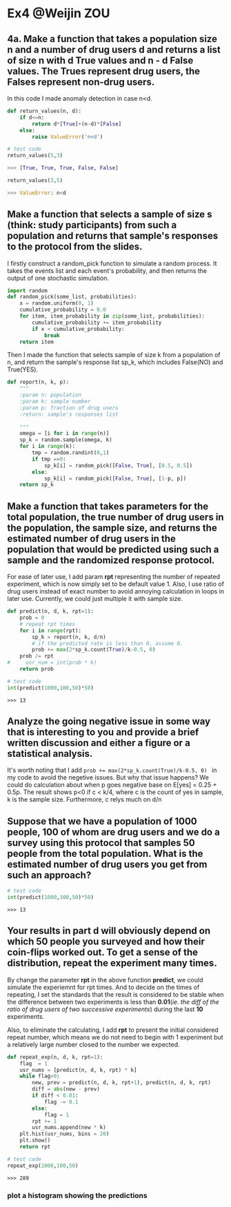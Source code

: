 # Ex4 @Weijin ZOU

## 4a. Make a function that takes a population size n and a number of drug users d and returns a list of size n with d True values and n - d False values. The Trues represent drug users, the Falses represent non-drug users. 

In this code I made anomaly detection in case n<d.

```python
def return_values(n, d):
    if d<=n:
        return d*[True]+(n-d)*[False]
    else:
        raise ValueError('n<d')
```
```python
# test code
return_values(5,3)
```
```python
>>> [True, True, True, False, False]
```
```python
return_values(3,5)
```
```python
>>> ValueError: n<d
```

## Make a function that selects a sample of size s (think: study participants) from such a population and returns that sample's responses to the protocol from the slides. 

I firstly construct a random_pick function to simulate a random process. It takes the events list and each event's probability, and then returns the output of one stochastic simulation.

```python
import random
def random_pick(some_list, probabilities):
    x = random.uniform(0, 1)
    cumulative_probability = 0.0
    for item, item_probability in zip(some_list, probabilities):
        cumulative_probability += item_probability
        if x < cumulative_probability: 
            break
    return item
```
Then I made the function that selects sample of size k from a population of n, and return the sample's response list sp_k, which includes False(NO) and True(YES).
```python
def report(n, k, p):
    """
    :param n: population
    :param k: sample number
    :param p: fraction of drug users
    :return: sample's responses list 
    
    """
    omega = [i for i in range(n)]
    sp_k = random.sample(omega, k)
    for i in range(k):
        tmp = random.randint(0,1)
        if tmp ==0:
            sp_k[i] = random_pick([False, True], [0.5, 0.5])
        else:
            sp_k[i] = random_pick([False, True], [1-p, p])
    return sp_k
 ```
 ## Make a function that takes parameters for the total population, the true number of drug users in the population, the sample size, and returns the estimated number of drug users in the population that would be predicted using such a sample and the randomized response protocol. 

For ease of later use, I add param __rpt__ representing the number of repeated experiment, which is now simply set to be default value 1. Also, I use ratio of drug users instead of exact number to avoid annoying calculation in loops in later use. Currently, we could just multiple it with sample size.

```python
def predict(n, d, k, rpt=1):
    prob = 0   
    # repeat rpt times
    for i in range(rpt):
        sp_k = report(n, k, d/n)
        # if the predicted rate is less than 0, assume 0.
        prob += max(2*sp_k.count(True)/k-0.5, 0)    
    prob /= rpt
#     usr_num = int(prob * k)
    return prob
```
```python
# test code
int(predict(1000,100,50)*50)
```
```
>>> 13
```
## Analyze the going negative issue in some way that is interesting to you and provide a brief written discussion and either a figure or a statistical analysis.

It's worth noting that I add ```prob += max(2*sp_k.count(True)/k-0.5, 0) ``` in my code to avoid the negetive issues. But why that issue happens?
We could do calculation about when p goes negative base on E[yes] = 0.25 + 0.5p. The result shows p<0 if  c < k/4, where c is the count of yes in sample, k is the sample size. Furthermore, c relys much on d/n


## Suppose that we have a population of 1000 people, 100 of whom are drug users and we do a survey using this protocol that samples 50 people from the total population. What is the estimated number of drug users you get from such an approach? 


```python
# test code
int(predict(1000,100,50)*50)
```
```
>>> 13
```

## Your results in part d will obviously depend on which 50 people you surveyed and how their coin-flips worked out. To get a sense of the distribution, repeat the experiment many times.

By change the parameter __rpt__ in the above function __predict__, we could simulate the experiemnt for rpt times. And to decide on the times of repeating, I set  the standards that the result is considered to be stable when the difference between two experiments is less than __0.01__(_ie. the diff of the ratio of drug users of two successive experiments_) during the last __10__ experiments.

Also, to eliminate the calculating, I add __rpt__ to present the initial considered repeat number, which means we do not need to begin with 1 experiment but a relatively large number closed to the number we expected. 

```python
def repeat_exp(n, d, k, rpt=1):
    flag  = 1
    usr_nums = [predict(n, d, k, rpt) * k]
    while flag>0:
        new, prev = predict(n, d, k, rpt+1), predict(n, d, k, rpt)       
        diff = abs(new - prev)
        if diff < 0.01:
            flag -= 0.1
        else:
            flag = 1
        rpt += 1
        usr_nums.append(new * k)
    plt.hist(usr_nums, bins = 20)
    plt.show()    
    return rpt
```

```python
# test code
repeat_exp(1000,100,50)
```
```
>>> 289
```
### plot a histogram showing the predictions 
```python

